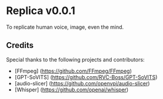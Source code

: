 # Replica v0.0.1

To replicate human voice, image, even the mind.

## Credits

Special thanks to the following projects and contributors:

- [FFmpeg] (https://github.com/FFmpeg/FFmpeg)
- [GPT-SoVITS] (https://github.com/RVC-Boss/GPT-SoVITS)
- [audio-slicer] (https://github.com/openvpi/audio-slicer)
- [Whisper] (https://github.com/openai/whisper)
